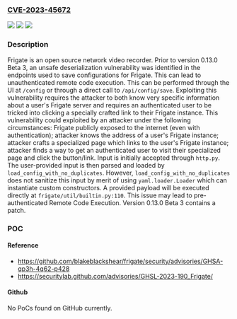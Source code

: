 ### [CVE-2023-45672](https://cve.mitre.org/cgi-bin/cvename.cgi?name=CVE-2023-45672)
![](https://img.shields.io/static/v1?label=Product&message=frigate&color=blue)
![](https://img.shields.io/static/v1?label=Version&message=%3C%200.13.0-beta3%20&color=brightgreen)
![](https://img.shields.io/static/v1?label=Vulnerability&message=CWE-502%3A%20Deserialization%20of%20Untrusted%20Data&color=brightgreen)

### Description

Frigate is an open source network video recorder. Prior to version 0.13.0 Beta 3, an unsafe deserialization vulnerability was identified in the endpoints used to save configurations for Frigate. This can lead to unauthenticated remote code execution. This can be performed through the UI at `/config` or through a direct call to `/api/config/save`. Exploiting this vulnerability requires the attacker to both know very specific information about a user's Frigate server and requires an authenticated user to be tricked into clicking a specially crafted link to their Frigate instance. This vulnerability could exploited by an attacker under the following circumstances: Frigate publicly exposed to the internet (even with authentication); attacker knows the address of a user's Frigate instance; attacker crafts a specialized page which links to the user's Frigate instance; attacker finds a way to get an authenticated user to visit their specialized page and click the button/link. Input is initially accepted through `http.py`. The user-provided input is then parsed and loaded by `load_config_with_no_duplicates`. However, `load_config_with_no_duplicates` does not sanitize this input by merit of using `yaml.loader.Loader` which can instantiate custom constructors. A provided payload will be executed directly at `frigate/util/builtin.py:110`. This issue may lead to pre-authenticated Remote Code Execution. Version 0.13.0 Beta 3 contains a patch.

### POC

#### Reference
- https://github.com/blakeblackshear/frigate/security/advisories/GHSA-qp3h-4q62-p428
- https://securitylab.github.com/advisories/GHSL-2023-190_Frigate/

#### Github
No PoCs found on GitHub currently.

